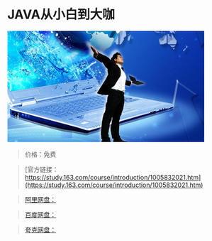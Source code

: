 # JAVA从小白到大咖

![img](../../../assets/study163/free/3088ad91-4338-4e70-ab1c-2decbd8488e5.jpg)

> 价格：免费

> [官方链接：https://study.163.com/course/introduction/1005832021.htm](https://study.163.com/course/introduction/1005832021.htm)

> [阿里网盘：]()

> [百度网盘：]()

> [夸克网盘：]()
